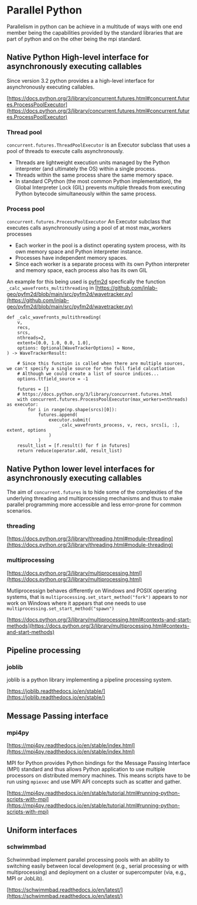# Parallel Python

Parallelism in python can be achieve in a multitude of ways with one end member being 
the capabilities provided by the standard libraries that are part of python and on the 
other being the mpi standard.


## Native Python High-level interface for asynchronously executing callables

Since version 3.2 python provides a a high-level interface for asynchronously executing callables.

[https://docs.python.org/3/library/concurrent.futures.html#concurrent.futures.ProcessPoolExecutor](https://docs.python.org/3/library/concurrent.futures.html#concurrent.futures.ProcessPoolExecutor)

### Thread pool
`concurrent.futures.ThreadPoolExecutor` is an Executor subclass that uses a pool of threads to execute calls asynchronously. 
 - Threads are lightweight execution units managed by the Python interpreter (and ultimately the OS) within a single process.
 - Threads within the same process share the same memory space.
 - In standard CPython (the most common Python implementation), the Global Interpreter Lock (GIL) prevents multiple threads from executing Python bytecode simultaneously within the same process.


### Process pool 

`concurrent.futures.ProcessPoolExecutor` An Executor subclass that executes calls 
asynchronously using a pool of at most max_workers processes
 - Each worker in the pool is a distinct operating system process, with its own memory space and Python interpreter instance. 
- Processes have independent memory spaces.
- Since each worker is a separate process with its own Python interpreter and memory space, each process also has its own GIL

An example for this being used is [pyfm2d](https://github.com/inlab-geo/pyfm2d/blob/main/src/pyfm2d) specfically the function
`_calc_wavefronts_multithreading` in  [https://github.com/inlab-geo/pyfm2d/blob/main/src/pyfm2d/wavetracker.py](https://github.com/inlab-geo/pyfm2d/blob/main/src/pyfm2d/wavetracker.py)

```
def _calc_wavefronts_multithreading(
    v,
    recs,
    srcs,
    nthreads=2,
    extent=[0.0, 1.0, 0.0, 1.0],
    options: Optional[WaveTrackerOptions] = None,
) -> WaveTrackerResult:

    # Since this function is called when there are multiple sources, we can't specify a single source for the full field calcutlation
    # Although we could create a list of source indices...
    options.ttfield_source = -1

    futures = []
    # https://docs.python.org/3/library/concurrent.futures.html
    with concurrent.futures.ProcessPoolExecutor(max_workers=nthreads) as executor:
        for i in range(np.shape(srcs)[0]):
            futures.append(
                executor.submit(
                    _calc_wavefronts_process, v, recs, srcs[i, :], extent, options
                )
            )
    result_list = [f.result() for f in futures]
    return reduce(operator.add, result_list)
```

## Native Python lower level interfaces for asynchronously executing callables

The aim of `concurrent.futures` is to hide some of the complexities 
of the underlying threading and multiprocessing mechanisms and thus to make parallel 
programming more accessible and less error-prone for common scenarios.

### threading 
[https://docs.python.org/3/library/threading.html#module-threading](https://docs.python.org/3/library/threading.html#module-threading)
 
### multiprocessing
[https://docs.python.org/3/library/multiprocessing.html](https://docs.python.org/3/library/multiprocessing.html)

Mutliprocessign behaves differently on Windows and POSIX operating systems, that is `multiprocessing.set_start_method("fork")` appears to nor work on Windows where it appears that one needs to use `multiprocessing.set_start_method("spawn")`

[https://docs.python.org/3/library/multiprocessing.html#contexts-and-start-methods](https://docs.python.org/3/library/multiprocessing.html#contexts-and-start-methods)

## Pipeline processing

### joblib

joblib is a python library implementing a pipeline processing system.

[https://joblib.readthedocs.io/en/stable/](https://joblib.readthedocs.io/en/stable/)


## Message Passing interface 

### mpi4py

[https://mpi4py.readthedocs.io/en/stable/index.html](https://mpi4py.readthedocs.io/en/stable/index.html)

MPI for Python provides Python bindings for the Message Passing Interface (MPI) 
standard and thus allows Python application to use multiple processors on 
distributed memory machines. This means scripts have to be run using `mpiexec` 
and use MPI API concepts such as scatter and gather.

[https://mpi4py.readthedocs.io/en/stable/tutorial.html#running-python-scripts-with-mpi](https://mpi4py.readthedocs.io/en/stable/tutorial.html#running-python-scripts-with-mpi)

## Uniform interfaces

### schwimmbad

Schwimmbad implement parallel processing pools with an ability to switching easily between local development (e.g., serial processing or with multiprocessing) and deployment on a cluster or supercomputer (via, e.g., MPI or JobLib).

[https://schwimmbad.readthedocs.io/en/latest/](https://schwimmbad.readthedocs.io/en/latest/)
